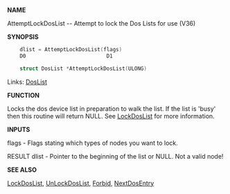 
**NAME**

AttemptLockDosList -- Attempt to lock the Dos Lists for use (V36)

**SYNOPSIS**

```c
    dlist = AttemptLockDosList(flags)
    D0                          D1

    struct DosList *AttemptLockDosList(ULONG)

```
Links: [DosList](_0078.md) 

**FUNCTION**

Locks the dos device list in preparation to walk the list.  If the
list is 'busy' then this routine will return NULL.  See [LockDosList](LockDosList.md)
for more information.

**INPUTS**

flags - Flags stating which types of nodes you want to lock.

RESULT
dlist - Pointer to the beginning of the list or NULL.  Not a valid
node!

**SEE ALSO**

[LockDosList](LockDosList.md), [UnLockDosList](UnLockDosList.md), [Forbid](../exec/Forbid.md), [NextDosEntry](NextDosEntry.md)
